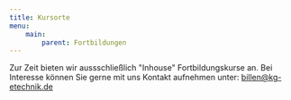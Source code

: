 ```yaml
---
title: Kursorte
menu:
    main:
        parent: Fortbildungen
---
```


Zur Zeit bieten wir aussschließlich "Inhouse" Fortbildungskurse an. Bei Interesse können Sie gerne mit uns Kontakt aufnehmen unter: billen@kg-etechnik.de